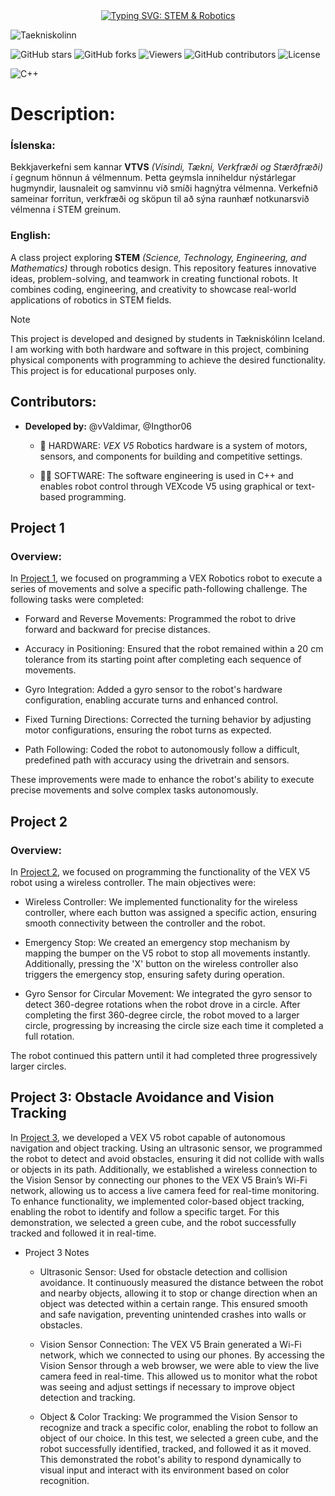 <div align="center">
  <a href="https://git.io/typing-svg" target="_blank">
    <img src="https://readme-typing-svg.demolab.com?font=Kode+Mono&size=40&duration=2000&pause=1000&center=true&vCenter=true&width=435&lines=S-T-E-M+%26+Robotics" alt="Typing SVG: STEM & Robotics">
  </a>
</div>


![Taekniskolinn](https://img.shields.io/badge/Taekniskolinn-blue?style=for-the-badge&logo=https://encrypted-tbn0.gstatic.com/images?q=tbn:ANd9GcQqTwAaMeKxCyPqZWQFVSrB3ifYAiyyDOn1HQ&s&logoColor=white)

![GitHub stars](https://img.shields.io/github/stars/Ingthor06/S-T-E-M-Robotics?style=social)
![GitHub forks](https://img.shields.io/github/forks/Ingthor06/S-T-E-M-Robotics?style=social)
![Viewers](https://img.shields.io/badge/viewers-0-%23000000?style=flat-square&logo=GitHub&logoColor=white)
![GitHub contributors](https://img.shields.io/github/contributors/Ingthor06/S-T-E-M-Robotics)
![License](https://img.shields.io/github/license/Ingthor06/S-T-E-M-Robotics)


![C++](https://img.shields.io/badge/C%2B%2B-11-blue?logo=c%2B%2B&logoColor=white)


# Description:
### Íslenska:
Bekkjaverkefni sem kannar **VTVS** *(Vísindi, Tækni, Verkfræði og Stærðfræði)* í gegnum hönnun á vélmennum. Þetta geymsla inniheldur nýstárlegar hugmyndir, lausnaleit og samvinnu við smíði hagnýtra vélmenna. Verkefnið sameinar forritun, verkfræði og sköpun til að sýna raunhæf notkunarsvið vélmenna í STEM greinum.

### English:
A class project exploring **STEM** *(Science, Technology, Engineering, and Mathematics)* through robotics design. This repository features innovative ideas, problem-solving, and teamwork in creating functional robots. It combines coding, engineering, and creativity to showcase real-world applications of robotics in STEM fields.

> [!NOTE]
> This project is developed and designed by students in Tækniskólinn Iceland. I am working with both hardware and software in this project, combining physical components with programming to achieve the desired functionality. This project is for educational purposes only.

## Contributors:
+ **Developed by:** @vValdimar, @Ingthor06<br/>

  * 🔨 HARDWARE: *VEX V5* Robotics hardware is a system of motors, sensors, and components for building and competitive settings.
    
  * 🧑‍💻 SOFTWARE: The software engineering is used in C++ and enables robot control through VEXcode V5 using graphical or text-based programming.

## Project 1
### Overview:
In [Project 1](Project_1/project_1.md), we focused on programming a VEX Robotics robot to execute a series of movements and solve a specific path-following challenge. The following tasks were completed:

+ Forward and Reverse Movements: Programmed the robot to drive forward and backward for precise distances.

+ Accuracy in Positioning: Ensured that the robot remained within a 20 cm tolerance from its starting point after completing each sequence of movements.

+ Gyro Integration: Added a gyro sensor to the robot's hardware configuration, enabling accurate turns and enhanced control.

+ Fixed Turning Directions: Corrected the turning behavior by adjusting motor configurations, ensuring the robot turns as expected.

+ Path Following: Coded the robot to autonomously follow a difficult, predefined path with accuracy using the drivetrain and sensors.

  
These improvements were made to enhance the robot's ability to execute precise movements and solve complex tasks autonomously.


## Project 2
### Overview:
In [Project 2](Project_2/project_2.md), we focused on programming the functionality of the VEX V5 robot using a wireless controller. The main objectives were:

+ Wireless Controller:
We implemented functionality for the wireless controller, where each button was assigned a specific action, ensuring smooth connectivity between the controller and the robot.

+ Emergency Stop:
We created an emergency stop mechanism by mapping the bumper on the V5 robot to stop all movements instantly.
Additionally, pressing the 'X' button on the wireless controller also triggers the emergency stop, ensuring safety during operation.

+ Gyro Sensor for Circular Movement:
We integrated the gyro sensor to detect 360-degree rotations when the robot drove in a circle.
After completing the first 360-degree circle, the robot moved to a larger circle, progressing by increasing the circle size each time it completed a full rotation.

The robot continued this pattern until it had completed three progressively larger circles.

## Project 3: Obstacle Avoidance and Vision Tracking
In [Project 3](Project_3/project_3.md), we developed a VEX V5 robot capable of autonomous navigation and object tracking. Using an ultrasonic sensor, we programmed the robot to detect and avoid obstacles, ensuring it did not collide with walls or objects in its path. Additionally, we established a wireless connection to the Vision Sensor by connecting our phones to the VEX V5 Brain’s Wi-Fi network, allowing us to access a live camera feed for real-time monitoring. To enhance functionality, we implemented color-based object tracking, enabling the robot to identify and follow a specific target. For this demonstration, we selected a green cube, and the robot successfully tracked and followed it in real-time.

+ Project 3 Notes
  + Ultrasonic Sensor: Used for obstacle detection and collision avoidance. It continuously measured the distance between the robot and nearby objects, allowing it to stop or change direction when an object was     detected within a certain range. This ensured smooth and safe navigation, preventing unintended crashes into walls or obstacles.

  + Vision Sensor Connection: The VEX V5 Brain generated a Wi-Fi network, which we connected to using our phones. By accessing the Vision Sensor through a web browser, we were able to view the live camera feed in   real-time. This allowed us to monitor what the robot was seeing and adjust settings if necessary to improve object detection and tracking.

  + Object & Color Tracking: We programmed the Vision Sensor to recognize and track a specific color, enabling the robot to follow an object of our choice. In this test, we selected a green cube, and the robot      successfully identified, tracked, and followed it as it moved. This demonstrated the robot's ability to respond dynamically to visual input and interact with its environment based on color recognition.

